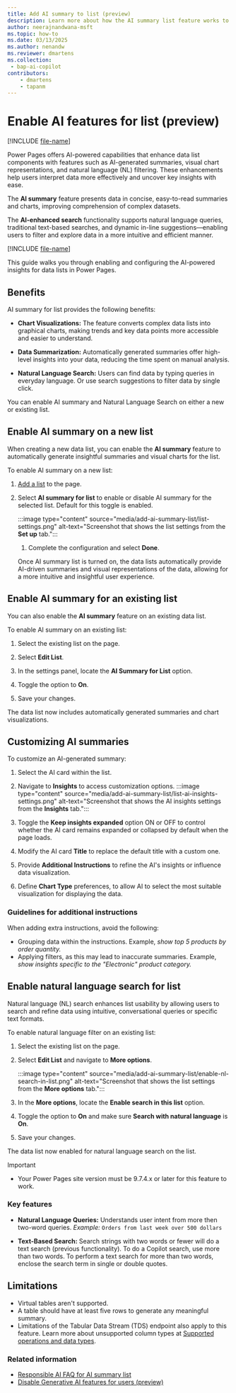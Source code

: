 ```yaml
---
title: Add AI summary to list (preview)
description: Learn more about how the AI summary list feature works to simplify and summarize data in Microsoft Power Pages.
author: neerajnandwana-msft
ms.topic: how-to
ms.date: 03/13/2025
ms.author: nenandw
ms.reviewer: dmartens
ms.collection:
 - bap-ai-copilot
contributors:
    - dmartens
    - tapanm
---
```


# Enable AI features for list (preview)

[!INCLUDE [file-name](~/../shared-content/shared/preview-includes/preview-banner.md)]

Power Pages offers AI-powered capabilities that enhance data list components with features such as AI-generated summaries, visual chart representations, and natural language (NL) filtering. These enhancements help users interpret data more effectively and uncover key insights with ease.

The **AI summary** feature presents data in concise, easy-to-read summaries and charts, improving comprehension of complex datasets.

The **AI-enhanced search** functionality supports natural language queries, traditional text-based searches, and dynamic in-line suggestions—enabling users to filter and explore data in a more intuitive and efficient manner.

[!INCLUDE [file-name](~/../shared-content/shared/preview-includes/preview-note-pp.md)]

This guide walks you through enabling and configuring the AI-powered insights for data lists in Power Pages.

## Benefits

AI summary for list provides the following benefits:

- **Chart Visualizations:** The feature converts complex data lists into graphical charts, making trends and key data points more accessible and easier to understand.

- **Data Summarization:** Automatically generated summaries offer high-level insights into your data, reducing the time spent on manual analysis.

- **Natural Language Search:** Users can find data by typing queries in everyday language. Or use search suggestions to filter data by single click.

You can enable AI summary and Natural Language Search on either a new or existing list.

## Enable AI summary on a new list

When creating a new data list, you can enable the **AI summary** feature to automatically generate insightful summaries and visual charts for the list.

To enable AI summary on a new list:

1. [Add a list](/power-pages/getting-started/add-list) to the page.

1. Select **AI summary for list** to enable or disable AI summary for the selected list. Default for this toggle is enabled.

   :::image type="content" source="media/add-ai-summary-list/list-settings.png" alt-text="Screenshot that shows the list settings from the **Set up** tab.":::

   1. Complete the configuration and select **Done**.

   Once AI summary list is turned on, the data lists automatically provide AI-driven summaries and visual representations of the data, allowing for a more intuitive and insightful user experience.

## Enable AI summary for an existing list

You can also enable the **AI summary** feature on an existing data list.

To enable AI summary on an existing list:

1. Select the existing list on the page.

1. Select **Edit List**.

1. In the settings panel, locate the **AI Summary for List** option.

1. Toggle the option to **On**.

1. Save your changes.

The data list now includes automatically generated summaries and chart visualizations.

## Customizing AI summaries

To customize an AI-generated summary:

1. Select the AI card within the list.
   
1. Navigate to **Insights** to access customization options.
   :::image type="content" source="media/add-ai-summary-list/list-ai-insights-settings.png" alt-text="Screenshot that shows the AI insights settings from the **Insights** tab.":::
   
1. Toggle the **Keep insights expanded** option ON or OFF to control whether the AI card remains expanded or collapsed by default when the page loads.
   
1. Modify the AI card **Title** to replace the default title with a custom one.
   
1. Provide **Additional Instructions** to refine the AI's insights or influence data visualization.
   
1. Define **Chart Type** preferences, to allow AI to select the most suitable visualization for displaying the data.

### Guidelines for additional instructions

When adding extra instructions, avoid the following:

- Grouping data within the instructions. Example, *show top 5 products by order quantity.*
- Applying filters, as this may lead to inaccurate summaries. Example, *show insights specific to the "Electronic" product category.*

## Enable natural language search for list

Natural language (NL) search enhances list usability by allowing users to search and refine data using intuitive, conversational queries or specific text formats. 

To enable natural language filter on an existing list:

1. Select the existing list on the page.

1. Select **Edit List** and navigate to **More options**.

   :::image type="content" source="media/add-ai-summary-list/enable-nl-search-in-list.png" alt-text="Screenshot that shows the list settings from the **More options** tab.":::

1. In the **More options**, locate the **Enable search in this list** option.

1. Toggle the option to **On** and make sure **Search with natural language** is **On**.

1. Save your changes.

The data list now enabled for natural language search on the list.
> [!IMPORTANT]
> - Your Power Pages site version must be 9.7.4.x or later for this feature to work.

### Key features
- **Natural Language Queries:** Understands user intent from more then two-word queries.
_Example:_ `Orders from last week over 500 dollars`

- **Text-Based Search:** Search strings with two words or fewer will do a text search (previous functionality). To do a Copilot search, use more than two words. To perform a text search for more than two words, enclose the search term in single or double quotes.

## Limitations

- Virtual tables aren't supported.
- A table should have at least five rows to generate any meaningful summary.
- Limitations of the Tabular Data Stream (TDS) endpoint also apply to this feature. Learn more about unsupported column types at [Supported operations and data types](/power-apps/developer/data-platform/dataverse-sql-query#supported-operations-and-data-types).

### Related information

- [Responsible AI FAQ for AI summary list](../faqs-ai-summary-list.md)
- [Disable Generative AI features for users (preview)](../admin/copilot-governance.md)
